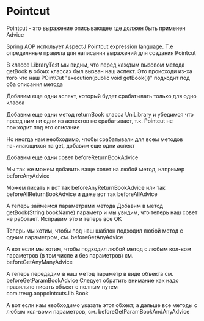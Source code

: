 # Pointcut

Pointcut - это выражение описывающее где должен быть применен Advice

Spring AOP испольует AspectJ Pointcut expression language. Т.е определнные правила для написания 
выражений для создания Pointcut  

В классе LibraryTest мы видим, что перед каждым вызовом метода getBook в обоих классах был вызван 
наш аспект.
Это происходи из-ха того что наш POintCut "execution(public void getBook())" подходит под оба 
описания метода

Добавим еще одни аспект, который будет срабатывать только для одно класса

Добавим еще одни метод returnBook класса UniLibrary и убедимся что преед ним ни одни из аспектов 
не срабатывает, т.к. Pointcut не пожходит под его описание

Но иногда нам необходимо, чтобы срабатывали для всем методов начинающихся на get, добавим еще 
одни аспект

Добавим еще одни совет beforeReturnBookAdvice

Мы так же можем добавить ваще совет на любой метод, например beforeAnyAdvice

Можем писать и вот так beforeAnyReturnBookAdvice или так beforeAllReturnBookAdvice и даже вот так beforeAllAdvice

А теперь займемся параметрами метода
Добавим в метод getBook(String bookName) параметр и мы увидим, что теперь наш совет не работает.
Исправим это и теперь все ОК

Теперь мы хотим, чтобы под наш шаблон подходил любой метод с одним параметром, см. beforeGetAnyAdvice

А вот если мы хотим, чтобы подходил любой метод с любым кол-вом параметров (в том числе и без 
параметров) см. beforeGetAnyManyAdvice

А теперь передадим в наш метод параметр в виде объекта см. beforeGetParamBookAdvice
Следует обратить внимание как надо правильно писать объект с полным путем com.treug.aoppointcuts.lib.Book

А вот если нам необходимо указать этот обхект, а дальше все методы с любым кол-воми параметров, см. beforeGetParamBookAndAnyAdvice
